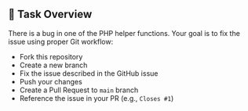## 📌 Task Overview

There is a bug in one of the PHP helper functions. Your goal is to fix the issue using proper Git workflow:

- Fork this repository
- Create a new branch
- Fix the issue described in the GitHub issue
- Push your changes
- Create a Pull Request to `main` branch
- Reference the issue in your PR (e.g., `Closes #1`)
